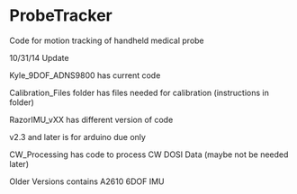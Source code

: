 ProbeTracker
============

Code for motion tracking of handheld medical probe

10/31/14 Update

Kyle_9DOF_ADNS9800 has current code

Calibration_Files folder has files needed for calibration (instructions in folder)

RazorIMU_vXX has different version of code

v2.3 and later is for arduino due only
	
CW_Processing has code to process CW DOSI Data (maybe not be needed later)

Older Versions contains A2610 6DOF IMU
